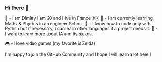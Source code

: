### Hi there 👋

👨 - I am Dimitry i am 20 and i live in France 🇫🇷
📖 - I am currently learning Maths & Physics in an engineer School. 
🔎 - I know how to code only with Python but if necessary, i can learn other languages if a project needs it. 
💬 - I want to learn more about IA and its stakes. 

🎮 - I love video games (my favorite is Zelda)

I'm happy to join the GitHub Community and I hope I will learn a lot here ! 
